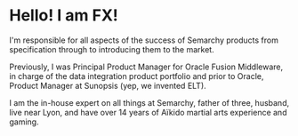 Hello! I am FX!
===============

I'm responsible for all aspects of the success of Semarchy products from specification through to introducing them to the market.

Previously, I was Principal Product Manager for Oracle Fusion Middleware, in charge of the data integration product portfolio and prior to Oracle, Product Manager at Sunopsis (yep, we invented ELT).

I am the in-house expert on all things at Semarchy, father of three, husband, live near Lyon, and have over 14 years of Aïkido martial arts experience and gaming.
